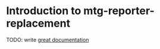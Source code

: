 # Introduction to mtg-reporter-replacement

TODO: write [great documentation](http://jacobian.org/writing/great-documentation/what-to-write/)
